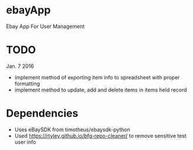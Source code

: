 # ebayApp
Ebay App For User Management  

# TODO
Jan. 7 2016
- implement method of exporting item info to spreadsheet with proper formatting
- implement method to update, add and delete items in items held record


# Dependencies
- Uses eBaySDK from timotheus/ebaysdk-python
- Used https://rtyley.github.io/bfg-repo-cleaner/ to remove sensitive test user info
